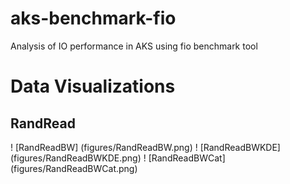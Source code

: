 # aks-benchmark-fio
Analysis of IO performance in AKS using fio benchmark tool

# Data Visualizations

## RandRead

! [RandReadBW] (figures/RandReadBW.png) 
! [RandReadBWKDE] (figures/RandReadBWKDE.png) 
! [RandReadBWCat] (figures/RandReadBWCat.png) 
